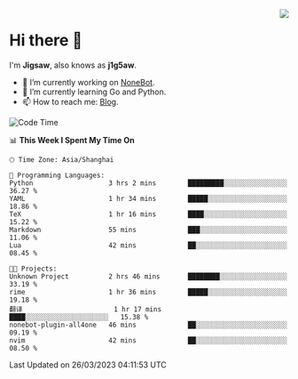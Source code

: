 <a href="#">
  <img align="right" src="https://github-readme-stats.vercel.app/api?username=j1g5awi&count_private=true&show_icons=true&title_color=80070B&text_color=B3B3B3&bg_color=212121&icon_color=80070B" />
</a>

# Hi there 👋

I'm **Jigsaw**, also knows as **j1g5aw**.

- 🔭 I’m currently working on [NoneBot](https://github.com/nonebot).
- 🌱 I’m currently learning Go and Python.
- 📫 How to reach me: [Blog](https://blog.maddestroyer.xyz/).

<!--START_SECTION:waka-->
![Code Time](http://img.shields.io/badge/Code%20Time-1%2C093%20hrs%2057%20mins-blue)

📊 **This Week I Spent My Time On** 

```text
🕑︎ Time Zone: Asia/Shanghai

💬 Programming Languages: 
Python                   3 hrs 2 mins        █████████░░░░░░░░░░░░░░░░   36.27 % 
YAML                     1 hr 34 mins        █████░░░░░░░░░░░░░░░░░░░░   18.86 % 
TeX                      1 hr 16 mins        ████░░░░░░░░░░░░░░░░░░░░░   15.22 % 
Markdown                 55 mins             ███░░░░░░░░░░░░░░░░░░░░░░   11.06 % 
Lua                      42 mins             ██░░░░░░░░░░░░░░░░░░░░░░░   08.45 % 

🐱‍💻 Projects: 
Unknown Project          2 hrs 46 mins       ████████░░░░░░░░░░░░░░░░░   33.19 % 
rime                     1 hr 36 mins        █████░░░░░░░░░░░░░░░░░░░░   19.18 % 
翻译                       1 hr 17 mins        ████░░░░░░░░░░░░░░░░░░░░░   15.38 % 
nonebot-plugin-all4one   46 mins             ██░░░░░░░░░░░░░░░░░░░░░░░   09.19 % 
nvim                     42 mins             ██░░░░░░░░░░░░░░░░░░░░░░░   08.50 % 
```


 Last Updated on 26/03/2023 04:11:53 UTC
<!--END_SECTION:waka-->
